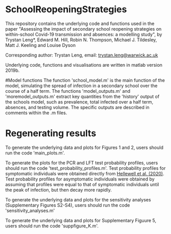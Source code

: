 # SchoolReopeningStrategies

This repository contains the underlying code and functions used in the paper "Assessing the impact of secondary school reopening strategies on within-school Covid-19 transmission and absences: a modelling study", by Trystan Leng*, Edward M. Hill, Robin N. Thompson, Michael J. Tildesley, Matt J. Keeling and Louise Dyson

Corresponding author: Trystan Leng, email: trystan.leng@warwick.ac.uk

Underlying code, functions and visualisations are written in matlab version 2019b.


#Model functions
The function 'school_model.m' is the main function of the model, simulating the spread of infection in a secondary school over the course of a half term.
The functions 'model_outputs.m' and 'moremodel_outputs.m' extract key quantities from the 'history' output of the schools model, such as prevalence, total infected over a half term, absences, and testing volume. The specific outputs are described in comments within the .m files.



# Regenerating results
To generate the underlying data and plots for Figures 1 and 2, users should run the code 'main_plots.m'.

To generate the plots for the PCR and LFT test probability profiles, users should run the code 'test_probability_profiles.m'. Test probability profiles for symptomatic individuals were obtained directly from [Hellewell et al. (2020)](https://cmmid.github.io/topics/covid19/pcr-positivity-over-time.html). Test probability profiles for asymptomatic individuals were obtained by assuming that profiles were equal to that of symptomatic individuals until the peak of infection, but then decay more rapidly. 

To generate the underlying data and plots for the sensitivity analyses (Supplementary Figures S2-S4), users should run the code 'sensitivity_analyses.m'

To generate the underlying data and plots for Supplementary Figuure 5, users should run the code 'suppfigure_K.m'.
